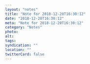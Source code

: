 ```yaml
---
layout: "notes"
title: "Note for 2018-12-20T16:30:12"
date: "2018-12-20T16:30:12"
meta: "Note for 2018-12-20T16:30:12"
category: "Notes"
photo:
alt:
tags:
syndication: ""
location: ""
twitterCard: false
---
```


